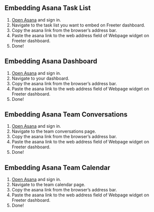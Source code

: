 ## Embedding Asana Task List

1. <a href="{{ curItem.homeUrl|e }}" target="_blank">Open Asana</a> and sign in.
2. Navigate to the task list you want to embed on Freeter dashboard.
3. Copy the asana link from the browser’s address bar.
4. Paste the asana link to the web address field of Webpage widget on Freeter dashboard.
5. Done!

## Embedding Asana Dashboard

1. <a href="{{ curItem.homeUrl|e }}" target="_blank">Open Asana</a> and sign in.
2. Navigate to your dashboard.
3. Copy the asana link from the browser’s address bar.
4. Paste the asana link to the web address field of Webpage widget on Freeter dashboard.
5. Done!

## Embedding Asana Team Conversations

1. <a href="{{ curItem.homeUrl|e }}" target="_blank">Open Asana</a> and sign in.
2. Navigate to the team conversations page.
3. Copy the asana link from the browser’s address bar.
4. Paste the asana link to the web address field of Webpage widget on Freeter dashboard.
5. Done!

## Embedding Asana Team Calendar

1. <a href="{{ curItem.homeUrl|e }}" target="_blank">Open Asana</a> and sign in.
2. Navigate to the team calendar page.
3. Copy the asana link from the browser’s address bar.
4. Paste the asana link to the web address field of Webpage widget on Freeter dashboard.
5. Done!
